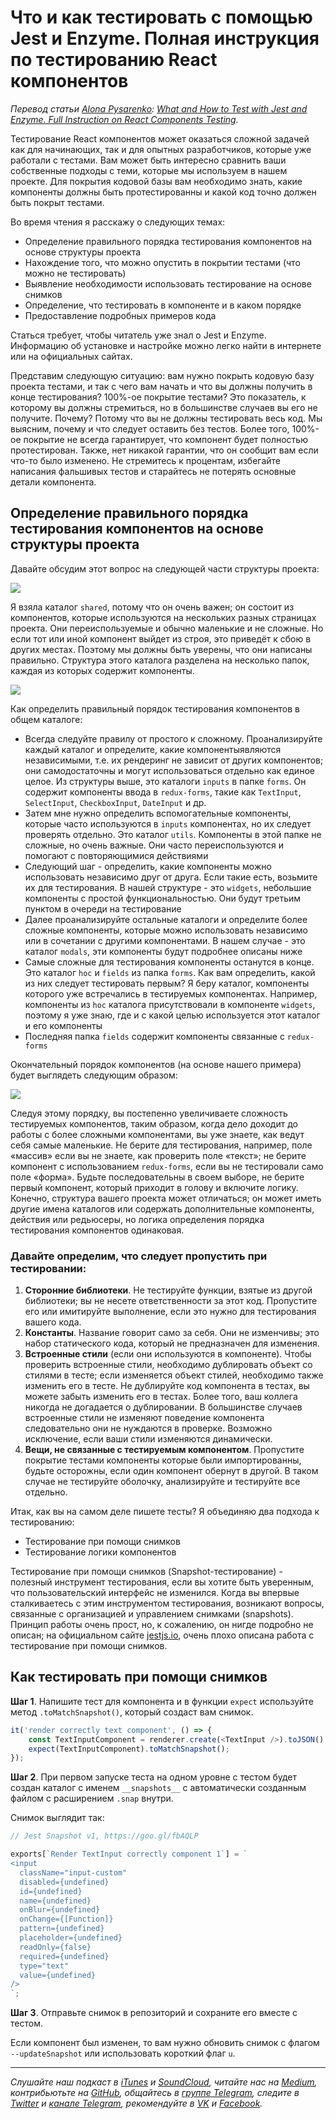 # Что и как тестировать с помощью Jest и Enzyme. Полная инструкция по тестированию React компонентов

*Перевод статьи [Alona Pysarenko](https://djangostars.com/blog/author/alona-pysarenko/): [What and How to Test with Jest and Enzyme. Full Instruction on React Components Testing](https://djangostars.com/blog/what-and-how-to-test-with-enzyme-and-jest-full-instruction-on-react-component-testing/).*

Тестирование React компонентов может оказаться сложной задачей как для начинающих, так и для опытных разработчиков, которые уже работали с тестами. Вам может быть интересно сравнить ваши собственные подходы с теми, которые мы используем в нашем проекте. Для покрытия кодовой базы вам необходимо знать, какие компоненты должны быть протестированны и какой код точно должен быть покрыт тестами.

Во время чтения я расскажу о следующих темах:

* Определение правильного порядка тестирования компонентов на основе структуры проекта
* Нахождение того, что можно опустить в покрытии тестами (что можно не тестировать)
* Выявление необходимости использовать тестирование на основе снимков
* Определение, что тестировать в компоненте и в каком порядке
* Предоставление подробных примеров кода

Статься требует, чтобы читатель уже знал о Jest и Enzyme. Информацию об установке и настройке можно легко найти в интернете или на официальных сайтах.

Представим следующую ситуацию: вам нужно покрыть кодовую базу проекта тестами, и так с чего вам начать и что вы должны получить в конце тестирования? 100%-ое покрытие тестами? Это показатель, к которому вы должны стремиться, но в большинстве случаев вы его не получите. Почему? Потому что вы не должны тестировать весь код. Мы выясним, почему и что следует оставить без тестов. Более того, 100%-ое покрытие не всегда гарантирует, что компонент будет полностью протестирован. Также, нет никакой гарантии, что он сообщит вам если что-то было изменено. Не стремитесь к процентам, избегайте написания фальшивых тестов и старайтесь не потерять основные детали компонента.

## Определение правильного порядка тестирования компонентов на основе структуры проекта

Давайте обсудим этот вопрос на следующей части структуры проекта:

![](./images/img-1.png)

Я взяла каталог `shared`, потому что он очень важен; он состоит из компонентов, которые используются на нескольких разных страницах проекта. Они переиспользуемые и обычно маленькие и не сложные. Но если тот или иной компонент выйдет из строя, это приведёт к сбою в других местах. Поэтому мы должны быть уверены, что они написаны правильно. Структура этого каталога разделена на несколько папок, каждая из которых содержит компоненты.

![](./images/img-2.png)

Как определить правильный порядок тестирования компонентов в общем каталоге:

* Всегда следуйте правилу от простого к сложному. Проанализируйте каждый каталог и определите, какие компонентыявляются независимыми, т.е. их рендеринг не зависит от других компонентов; они самодостаточны и могут использоваться отдельно как единое целое. Из структуры выше, это каталоги `inputs` в папке `forms`. Он содержит компоненты ввода в `redux-forms`, такие как `TextInput`, `SelectInput`, `CheckboxInput`, `DateInput` и др.
* Затем мне нужно определить вспомогательные компоненты, которые часто используются в `inputs` компонентах, но их следует проверять отдельно. Это каталог `utils`. Компоненты в этой папке не сложные, но очень важные. Они часто переиспользуются и помогают с повторяющимися действиями
* Следующий шаг - определить, какие компоненты можно использовать независимо друг от друга. Если такие есть, возьмите их для тестирования. В нашей структуре - это `widgets`, небольшие компоненты с простой функциональностью. Они будут третьим пунктом в очереди на тестирование
* Далее проанализируйте остальные каталоги и определите более сложные компоненты, которые можно использовать независимо или в сочетании с другими компонентами. В нашем случае - это каталог `modals`, эти компоненты будут подробнее описаны ниже
* Самые сложные для тестирования компоненты останутся в конце. Это каталог `hoc` и `fields` из папка `forms`. Как вам определить, какой из них следует тестировать первым? Я беру каталог, компоненты которого уже встречались в тестируемых компонентах. Например, компоненты из `hoc` каталога присутствовали в компоненте `widgets`, поэтому я уже знаю, где и с какой целью используется этот каталог и его компоненты
* Последняя папка `fields` содержит компоненты связанные с `redux-forms`

Окончательный порядок компонентов (на основе нашего примера) будет выглядеть следующим образом:

![](./images/img-3.png)

Следуя этому порядку, вы постепенно увеличиваете сложность тестируемых компонентов, таким образом, когда дело доходит до работы с более сложными компонентами, вы уже знаете, как ведут себя самые маленькие. Не берите для тестирования, например, поле «массив» если вы не знаете, как проверить поле «текст»; не берите компонент с использованием `redux-forms`, если вы не тестировали само поле «форма». Будьте последовательны в своем выборе, не берите первый компонент, который приходит в голову и включите логику. Конечно, структура вашего проекта может отличаться; он может иметь другие имена каталогов или содержать дополнительные компоненты, действия или редьюсеры, но логика определения порядка тестирования компонентов одинаковая.

### Давайте определим, что следует пропустить при тестировании:

1. **Сторонние библиотеки**. Не тестируйте функции, взятые из другой библиотеки; вы не несете ответственности за этот код. Пропустите его или имитируйте выполнение, если это нужно для тестирования вашего кода.
2. **Константы**. Название говорит само за себя. Они не изменчивы; это набор статического кода, который не предназначен для изменения.
3. **Встроенные стили** (если они используются в компоненте). Чтобы проверить встроенные стили, необходимо дублировать объект со стилями в тесте; если изменяется объект стилей, необходимо также изменить его в тесте. Не дублируйте код компонента в тестах, вы можете забыть изменить его в тестах. Более того, ваш коллега никогда не догадается о дублировании. В большинстве случаев встроенные стили не изменяют поведение компонента следовательно они не нуждаются в проверке. Возможно исключение, если ваши стили изменяются динамически.
4. **Вещи, не связанные с тестируемым компонентом**. Пропустите покрытие тестами компоненты которые были импортированны, будьте осторожны, если один компонент обернут в другой. В таком случае не тестируйте оболочку, анализируйте и тестируйте все отдельно.

Итак, как вы на самом деле пишете тесты? Я объединяю два подхода к тестированию:

* Тестирование при помощи снимков
* Тестирование логики компонентов

Тестирование при помощи снимков (Snapshot-тестирование) - полезный инструмент тестирования, если вы хотите быть уверенным, что пользовательский интерфейс не изменился. Когда вы впервые сталкиваетесь с этим инструментом тестирования, возникают вопросы, связанные с организацией и управлением снимками (snapshots). Принцип работы очень прост, но, к сожалению, он нигде подробно не описан; на официальном сайте [jestjs.io](https://jestjs.io/), очень плохо описана работа с тестирование при помощи снимков.

## Как тестировать при помощи снимков

**Шаг 1**. Напишите тест для компонента и в функции `expect` используйте метод `.toMatchSnapshot()`, который создаст вам снимок.

```js
it('render correctly text component', () => {  
    const TextInputComponent = renderer.create(<TextInput />).toJSON();
    expect(TextInputComponent).toMatchSnapshot();
});
```

**Шаг 2**. При первом запуске теста на одном уровне с тестом будет создан каталог с именем `__snapshots__` с автоматически созданным файлом с расширением `.snap` внутри.

Снимок выглядит так:

```js
// Jest Snapshot v1, https://goo.gl/fbAQLP

exports[`Render TextInput correctly component 1`] = `  
<input  
  className="input-custom"
  disabled={undefined}
  id={undefined}
  name={undefined}
  onBlur={undefined}
  onChange={[Function]}
  pattern={undefined}
  placeholder={undefined}
  readOnly={false}
  required={undefined}
  type="text"
  value={undefined}
/>
`;
```

**Шаг 3**. Отправьте снимок в репозиторий и сохраните его вместе с тестом.

Если компонент был изменен, то вам нужно обновить снимок с флагом `--updateSnapshot` или использовать короткий флаг `u`.

- - - -

*Слушайте наш подкаст в [iTunes](https://itunes.apple.com/ru/podcast/девшахта/id1226773343) и [SoundCloud](https://soundcloud.com/devschacht), читайте нас на [Medium](https://medium.com/devschacht), контрибьютьте на [GitHub](https://github.com/devSchacht), общайтесь в [группе Telegram](https://t.me/devSchacht), следите в [Twitter](https://twitter.com/DevSchacht) и [канале Telegram](https://t.me/devSchachtChannel), рекомендуйте в [VK](https://vk.com/devschacht) и [Facebook](https://www.facebook.com/devSchacht).*